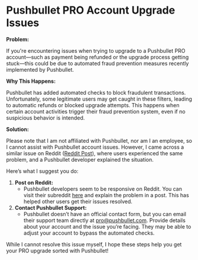 # Pushbullet PRO Account Upgrade Issues

**Problem:**

If you're encountering issues when trying to upgrade to a Pushbullet PRO account—such as payment being refunded or the upgrade process getting stuck—this could be due to automated fraud prevention measures recently implemented by Pushbullet.

**Why This Happens:**

Pushbullet has added automated checks to block fraudulent transactions. Unfortunately, some legitimate users may get caught in these filters, leading to automatic refunds or blocked upgrade attempts. This happens when certain account activities trigger their fraud prevention system, even if no suspicious behavior is intended.

**Solution:**

Please note that I am not affiliated with Pushbullet, nor am I an employee, so I cannot assist with Pushbullet account issues. However, I came across a similar issue on Reddit ([Reddit Post](https://www.reddit.com/r/PushBullet/comments/1eboq1c/upgraded_to_pro_but_got_refunded/)), where users experienced the same problem, and a Pushbullet developer explained the situation.

Here’s what I suggest you do:

1. **Post on Reddit:**
   * Pushbullet developers seem to be responsive on Reddit. You can visit their subreddit [here](https://www.reddit.com/r/PushBullet/) and explain the problem in a post. This has helped other users get their issues resolved.
2. **Contact Pushbullet Support:**
   * Pushbullet doesn’t have an official contact form, but you can email their support team directly at pro@pushbullet.com. Provide details about your account and the issue you’re facing. They may be able to adjust your account to bypass the automated checks.

While I cannot resolve this issue myself, I hope these steps help you get your PRO upgrade sorted with Pushbullet!
